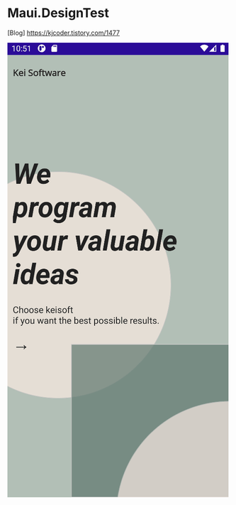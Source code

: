 # Maui.DesignTest

[Blog] https://kjcoder.tistory.com/1477


![캡처](https://github.com/kei-soft/Maui.DesignTest/blob/master/img.gif)
